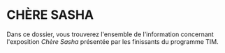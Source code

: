 # CHÈRE SASHA 

Dans ce dossier, vous trouverez l'ensemble de l'information concernant l'exposition *Chère Sasha* présentée par les finissants du programme TIM.
